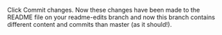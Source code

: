 Click Commit changes. Now these changes have been made to the README file on your readme-edits branch and now this branch contains different content and commits than master (as it should!).
